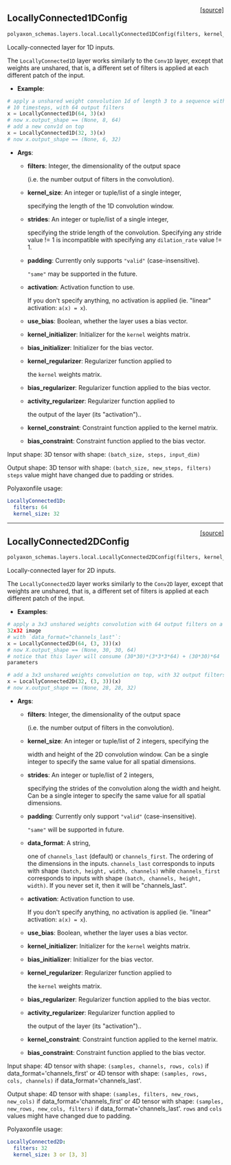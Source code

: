 <span style="float:right;">[[source]](https://github.com/polyaxon/polyaxon/blob/master/polyaxon_schemas/layers/local.py#L46)</span>
## LocallyConnected1DConfig

```python
polyaxon_schemas.layers.local.LocallyConnected1DConfig(filters, kernel_size, strides=1, padding='valid', data_format=None, activation=None, use_bias=True, kernel_initializer=<polyaxon_schemas.initializations.GlorotUniformInitializerConfig object at 0x1077a3e10>, bias_initializer=<polyaxon_schemas.initializations.ZerosInitializerConfig object at 0x1077a3dd8>, kernel_regularizer=None, bias_regularizer=None, activity_regularizer=None, kernel_constraint=None, bias_constraint=None)
```

Locally-connected layer for 1D inputs.

The `LocallyConnected1D` layer works similarly to
the `Conv1D` layer, except that weights are unshared,
that is, a different set of filters is applied at each different patch
of the input.

- __Example__:


```python
# apply a unshared weight convolution 1d of length 3 to a sequence with
# 10 timesteps, with 64 output filters
x = LocallyConnected1D(64, 3)(x)
# now x.output_shape == (None, 8, 64)
# add a new conv1d on top
x = LocallyConnected1D(32, 3)(x)
# now x.output_shape == (None, 6, 32)
```

- __Args__:

	- __filters__: Integer, the dimensionality of the output space

		(i.e. the number output of filters in the convolution).
	- __kernel_size__: An integer or tuple/list of a single integer,

		specifying the length of the 1D convolution window.
	- __strides__: An integer or tuple/list of a single integer,

		specifying the stride length of the convolution.
		Specifying any stride value != 1 is incompatible with specifying
		any `dilation_rate` value != 1.
	- __padding__: Currently only supports `"valid"` (case-insensitive).

		`"same"` may be supported in the future.
	- __activation__: Activation function to use.

		If you don't specify anything, no activation is applied
		(ie. "linear" activation: `a(x) = x`).
	- __use_bias__: Boolean, whether the layer uses a bias vector.

	- __kernel_initializer__: Initializer for the `kernel` weights matrix.

	- __bias_initializer__: Initializer for the bias vector.

	- __kernel_regularizer__: Regularizer function applied to

		the `kernel` weights matrix.
	- __bias_regularizer__: Regularizer function applied to the bias vector.

	- __activity_regularizer__: Regularizer function applied to

		the output of the layer (its "activation")..
	- __kernel_constraint__: Constraint function applied to the kernel matrix.

	- __bias_constraint__: Constraint function applied to the bias vector.


Input shape:
	3D tensor with shape: `(batch_size, steps, input_dim)`

Output shape:
	3D tensor with shape: `(batch_size, new_steps, filters)`
	`steps` value might have changed due to padding or strides.

Polyaxonfile usage:

```yaml
LocallyConnected1D:
  filters: 64
  kernel_size: 32
```


----

<span style="float:right;">[[source]](https://github.com/polyaxon/polyaxon/blob/master/polyaxon_schemas/layers/local.py#L172)</span>
## LocallyConnected2DConfig

```python
polyaxon_schemas.layers.local.LocallyConnected2DConfig(filters, kernel_size, strides=(1, 1), padding='valid', data_format=None, activation=None, use_bias=True, kernel_initializer=<polyaxon_schemas.initializations.GlorotUniformInitializerConfig object at 0x1077b2400>, bias_initializer=<polyaxon_schemas.initializations.ZerosInitializerConfig object at 0x1077b23c8>, kernel_regularizer=None, bias_regularizer=None, activity_regularizer=None, kernel_constraint=None, bias_constraint=None)
```

Locally-connected layer for 2D inputs.

The `LocallyConnected2D` layer works similarly
to the `Conv2D` layer, except that weights are unshared,
that is, a different set of filters is applied at each
different patch of the input.

- __Examples__:


```python
# apply a 3x3 unshared weights convolution with 64 output filters on a
32x32 image
# with `data_format="channels_last"`:
x = LocallyConnected2D(64, (3, 3))(x)
# now X.output_shape == (None, 30, 30, 64)
# notice that this layer will consume (30*30)*(3*3*3*64) + (30*30)*64
parameters

# add a 3x3 unshared weights convolution on top, with 32 output filters:
x = LocallyConnected2D(32, (3, 3))(x)
# now x.output_shape == (None, 28, 28, 32)
```

- __Args__:

	- __filters__: Integer, the dimensionality of the output space

		(i.e. the number output of filters in the convolution).
	- __kernel_size__: An integer or tuple/list of 2 integers, specifying the

		width and height of the 2D convolution window.
		Can be a single integer to specify the same value for
		all spatial dimensions.
	- __strides__: An integer or tuple/list of 2 integers,

		specifying the strides of the convolution along the width and height.
		Can be a single integer to specify the same value for
		all spatial dimensions.
	- __padding__: Currently only support `"valid"` (case-insensitive).

		`"same"` will be supported in future.
	- __data_format__: A string,

		one of `channels_last` (default) or `channels_first`.
		The ordering of the dimensions in the inputs.
		`channels_last` corresponds to inputs with shape
		`(batch, height, width, channels)` while `channels_first`
		corresponds to inputs with shape
		`(batch, channels, height, width)`.
		If you never set it, then it will be "channels_last".
	- __activation__: Activation function to use.

		If you don't specify anything, no activation is applied
		(ie. "linear" activation: `a(x) = x`).
	- __use_bias__: Boolean, whether the layer uses a bias vector.

	- __kernel_initializer__: Initializer for the `kernel` weights matrix.

	- __bias_initializer__: Initializer for the bias vector.

	- __kernel_regularizer__: Regularizer function applied to

		the `kernel` weights matrix.
	- __bias_regularizer__: Regularizer function applied to the bias vector.

	- __activity_regularizer__: Regularizer function applied to

		the output of the layer (its "activation")..
	- __kernel_constraint__: Constraint function applied to the kernel matrix.

	- __bias_constraint__: Constraint function applied to the bias vector.


Input shape:
	4D tensor with shape:
	`(samples, channels, rows, cols)` if data_format='channels_first'
	or 4D tensor with shape:
	`(samples, rows, cols, channels)` if data_format='channels_last'.

Output shape:
	4D tensor with shape:
	`(samples, filters, new_rows, new_cols)` if data_format='channels_first'
	or 4D tensor with shape:
	`(samples, new_rows, new_cols, filters)` if data_format='channels_last'.
	`rows` and `cols` values might have changed due to padding.

Polyaxonfile usage:

```yaml
LocallyConnected2D:
  filters: 32
  kernel_size: 3 or [3, 3]
```
